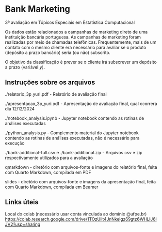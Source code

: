 # Bank Marketing

3ª avaliação em Tópicos Especiais em Estatística Computacional

Os dados estão relacionados a campanhas de marketing direto de uma instituição bancária portuguesa. As campanhas de marketing foram realizadas por meio de chamadas telefônicas. Frequentemente, mais de um contato com o mesmo cliente era necessário para avaliar se o produto (depósito a prazo bancário) seria (ou não) subscrito.

O objetivo da classificação é prever se o cliente irá subscrever um depósito a prazo (variável *y*).

## Instruções sobre os arquivos

./relatorio_3p_yuri.pdf - Relatório de avaliação final

./apresentacao_3p_yuri.pdf - Apresentação de avaliação final, qual ocorrerá dia 12/12/2024

./notebook_analysis.ipynb - Jupyter notebook contendo as rotinas de análises executadas

./python_analysis.py - Complemento material do Jupyter notebook contendo as rotinas de análises executadas, não é necessário para execução

./bank-additional-full.csv e ./bank-additional.zip - Arquivos csv e zip respectivamente utilizados para a avaliação

qmarkdown - diretório com arquivos-fonte e imagens do relatório final, feita com Quarto Markdown, compilada em PDF

slides - diretório com arquivos-fonte e imagens da apresentação final, feita com Quarto Markdown, compilada em Beamer

## Links úteis

Local do colab (necessário usar conta vinculada ao domínio @ufpe.br)
https://colab.research.google.com/drive/1TOzUiit4JnNkelgz69gtz6WHLIJ6lJV2?usp=sharing

